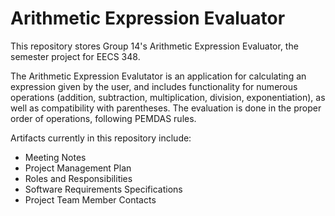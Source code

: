 # Arithmetic Expression Evaluator

This repository stores Group 14's Arithmetic Expression Evaluator, the semester project for EECS 348.

The Arithmetic Expression Evalutator is an application for calculating an expression given by the user, and includes functionality for numerous operations (addition, subtraction, multiplication, division, exponentiation), as well as compatibility with parentheses. The evaluation is done in the proper order of operations, following PEMDAS rules.

Artifacts currently in this repository include:
- Meeting Notes
- Project Management Plan
- Roles and Responsibilities
- Software Requirements Specifications
- Project Team Member Contacts
